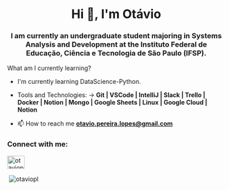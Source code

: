 <h1 align="center">Hi 👋, I'm Otávio</h1>
<h3 align="center">I am currently an undergraduate student majoring in Systems Analysis and Development at the Instituto Federal de Educação, Ciência e Tecnologia de São Paulo (IFSP).</h3>



 What am I currently learning? 
- I'm currently learning DataScience-Python. 

- Tools and Technologies: -> **Git | VSCode | IntelliJ | Slack | Trello | Docker | Notion | Mongo | Google Sheets | Linux | Google Cloud | Notion**

- 📫 How to reach me **otavio.pereira.lopes@gmail.com**

<h3 align="left">Connect with me:</h3>
<p align="left">
<a href="https://linkedin.com/in/otaviopl" target="blank"><img align="center" src="https://raw.githubusercontent.com/rahuldkjain/github-profile-readme-generator/master/src/images/icons/Social/linked-in-alt.svg" alt="otaviopl" height="30" width="40" /></a>
</p>

<p>&nbsp;<img align="center" src="https://github-readme-stats.vercel.app/api?username=otaviopl&show_icons=true&theme=tokyonight&locale=en" alt="otaviopl" /></p>
